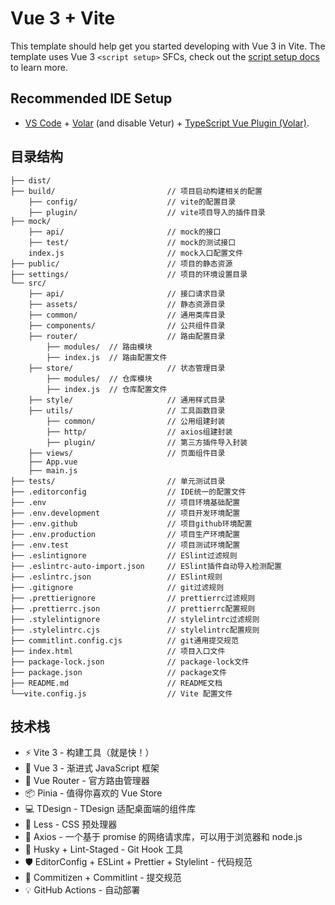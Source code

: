 # Vue 3 + Vite

This template should help get you started developing with Vue 3 in Vite. The template uses Vue 3 `<script setup>` SFCs, check out the [script setup docs](https://v3.vuejs.org/api/sfc-script-setup.html#sfc-script-setup) to learn more.

## Recommended IDE Setup

- [VS Code](https://code.visualstudio.com/) + [Volar](https://marketplace.visualstudio.com/items?itemName=Vue.volar) (and disable Vetur) + [TypeScript Vue Plugin (Volar)](https://marketplace.visualstudio.com/items?itemName=Vue.vscode-typescript-vue-plugin).

## 目录结构

```
├── dist/
├── build/                         // 项目启动构建相关的配置
    ├── config/                    // vite的配置目录
    ├── plugin/                    // vite项目导入的插件目录
├── mock/
    ├── api/                       // mock的接口
    ├── test/                      // mock的测试接口
    index.js                       // mock入口配置文件
├── public/                        // 项目的静态资源
├── settings/                      // 项目的环境设置目录
└── src/
    ├── api/                       // 接口请求目录
    ├── assets/                    // 静态资源目录
    ├── common/                    // 通用类库目录
    ├── components/                // 公共组件目录
    ├── router/                    // 路由配置目录
    	├── modules/  // 路由模块
        ├── index.js  // 路由配置文件
    ├── store/                     // 状态管理目录
        ├── modules/  // 仓库模块
        ├── index.js  // 仓库配置文件
    ├── style/                     // 通用样式目录
    ├── utils/                     // 工具函数目录
        ├── common/                // 公用组建封装
        ├── http/                  // axios组建封装
        ├── plugin/                // 第三方插件导入封装
    ├── views/                     // 页面组件目录
    ├── App.vue
    ├── main.js
├── tests/                         // 单元测试目录
├── .editorconfig                  // IDE统一的配置文件
├── .env                           // 项目环境基础配置
├── .env.development               // 项目开发环境配置
├── .env.github                    // 项目github环境配置
├── .env.production                // 项目生产环境配置
├── .env.test                      // 项目测试环境配置
├── .eslintignore                  // ESlint过滤规则
├── .eslintrc-auto-import.json     // ESlint插件自动导入检测配置
├── .eslintrc.json                 // ESlint规则
├── .gitignore                     // git过滤规则
├── .prettierignore                // prettierrc过滤规则
├── .prettierrc.json               // prettierrc配置规则
├── .stylelintignore               // stylelintrc过滤规则
├── .stylelintrc.cjs               // stylelintrc配置规则
├── commitlint.config.cjs          // git通用提交规范
├── index.html                     // 项目入口文件
├── package-lock.json              // package-lock文件
├── package.json                   // package文件
├── README.md                      // README文档
└──vite.config.js                  // Vite 配置文件
```

## 技术栈

- ⚡️ Vite 3 - 构建工具（就是快！）
- 🖖 Vue 3 - 渐进式 JavaScript 框架
- 🚦 Vue Router - 官方路由管理器
- 📦 Pinia - 值得你喜欢的 Vue Store
- 💻 TDesign - TDesign 适配桌面端的组件库
- 🎨 Less - CSS 预处理器
- 🔗 Axios - 一个基于 promise 的网络请求库，可以用于浏览器和 node.js
- 🧰 Husky + Lint-Staged - Git Hook 工具
- 🛡️ EditorConfig + ESLint + Prettier + Stylelint - 代码规范
- 🔨 Commitizen + Commitlint - 提交规范
- 💡 GitHub Actions - 自动部署
